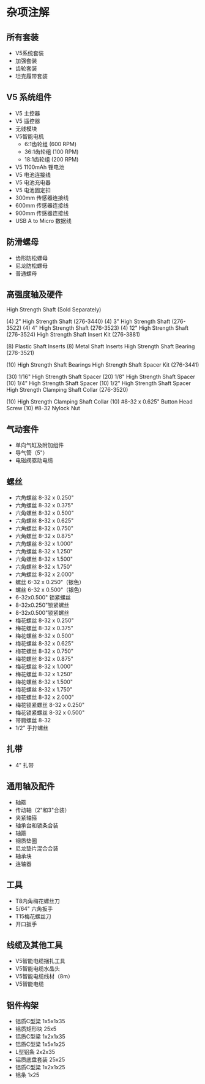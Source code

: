 # 杂项注解

## 所有套装

- V5系统套装
- 加强套装
- 齿轮套装
- 坦克履带套装

## V5 系统组件

- V5 主控器
- V5 遥控器
- 无线模块
- V5智能电机
  - 6:1齿轮组 (600 RPM)
  - 36:1齿轮组 (100 RPM)
  - 18:1齿轮组 (200 RPM)
- V5 1100mAh 锂电池
- V5 电池连接线
- V5 电池充电器
- V5 电池固定扣
- 300mm 传感器连接线
- 600mm 传感器连接线
- 900mm 传感器连接线
- USB A to Micro 数据线

## 防滑螺母

- 齿形防松螺母
- 尼龙防松螺母
- 普通螺母

## 高强度轴及硬件

High Strength Shaft (Sold Separately)

(4) 2" High Strength Shaft (276-3440)
(4) 3" High Strength Shaft (276-3522)
(4) 4" High Strength Shaft (276-3523)
(4) 12" High Strength Shaft (276-3524)
High Strength Shaft Insert Kit (276-3881)

(8) Plastic Shaft Inserts
(8) Metal Shaft Inserts
High Strength Shaft Bearing (276-3521)

(10) High Strength Shaft Bearings
High Strength Shaft Spacer Kit (276-3441)

(30) 1/16" High Strength Shaft Spacer
(20) 1/8" High Strength Shaft Spacer
(10) 1/4" High Strength Shaft Spacer
(10) 1/2" High Strength Shaft Spacer
High Strength Clamping Shaft Collar (276-3520)

(10) High Strength Clamping Shaft Collar
(10) #8-32 x 0.625" Button Head Screw
(10) #8-32 Nylock Nut

## 气动套件

- 单向气缸及附加组件
- 导气管（5"）
- 电磁阀驱动电缆

## 螺丝

- 六角螺丝 8-32 x 0.250"
- 六角螺丝 8-32 x 0.375"
- 六角螺丝 8-32 x 0.500"
- 六角螺丝 8-32 x 0.625"
- 六角螺丝 8-32 x 0.750"
- 六角螺丝 8-32 x 0.875"
- 六角螺丝 8-32 x 1.000"
- 六角螺丝 8-32 x 1.250"
- 六角螺丝 8-32 x 1.500"
- 六角螺丝 8-32 x 1.750"
- 六角螺丝 8-32 x 2.000"
- 螺丝 6-32 x 0.250"（银色）
- 螺丝 6-32 x 0.500"（银色）
- 6-32x0.500" 锁紧螺丝
- 8-32x0.250"锁紧螺丝
- 8-32x0.500"锁紧螺丝
- 梅花螺丝 8-32 x 0.250"
- 梅花螺丝 8-32 x 0.375"
- 梅花螺丝 8-32 x 0.500"
- 梅花螺丝 8-32 x 0.625"
- 梅花螺丝 8-32 x 0.750"
- 梅花螺丝 8-32 x 0.875"
- 梅花螺丝 8-32 x 1.000"
- 梅花螺丝 8-32 x 1.250"
- 梅花螺丝 8-32 x 1.500"
- 梅花螺丝 8-32 x 1.750"
- 梅花螺丝 8-32 x 2.000"
- 梅花锁紧螺丝 8-32 x 0.250"
- 梅花锁紧螺丝 8-32 x 0.500"
- 带肩螺丝 8-32
- 1/2" 手拧螺丝

## 扎带

- 4" 扎带

## 通用轴及配件

- 轴箍
- 传动轴（2"和3"合装）
- 夹紧轴箍
- 轴承台和锁条合装
- 轴箍
- 钢质垫圈
- 尼龙垫片混合合装
- 轴承块
- 连轴器

## 工具

- T8内角梅花螺丝刀
- 5/64" 六角扳手
- T15梅花螺丝刀
- 开口扳手

## 线缆及其他工具

- V5智能电缆捆扎工具
- V5智能电缆水晶头
- V5智能电缆线材（8m）
- V5智能电缆

## 铝件构架

- 铝质C型梁 1x5x1x35
- 铝质矩形块 25x5
- 铝质C型梁 1x2x1x35
- 铝质C型梁 1x5x1x25
- L型铝条 2x2x35
- 铝质底盘套装 25x25
- 铝质C型梁 1x2x1x25
- 铝条 1x25
